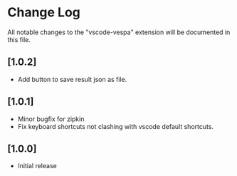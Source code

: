 # Change Log

All notable changes to the "vscode-vespa" extension will be documented in this file.

## [1.0.2]

- Add button to save result json as file.


## [1.0.1]

- Minor bugfix for zipkin
- Fix keyboard shortcuts not clashing with vscode default shortcuts.

## [1.0.0]

- Initial release
